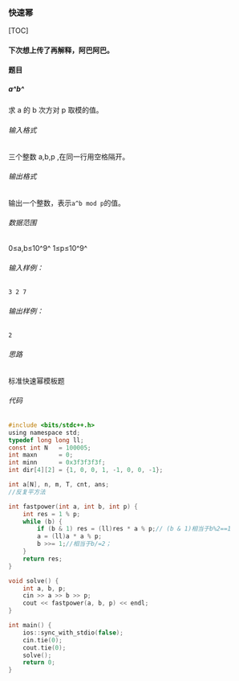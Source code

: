 ### 快速幂

[TOC]

#### 下次想上传了再解释，阿巴阿巴。

#### 题目

##### a^b^

求 a 的 b 次方对 p 取模的值。

###### 输入格式

三个整数 a,b,p ,在同一行用空格隔开。

###### 输出格式

输出一个整数，表示`a^b mod p`的值。

###### 数据范围

0≤a,b≤10^9^
1≤p≤10^9^

###### 输入样例：

```
3 2 7
```

###### 输出样例：

```
2
```

###### 思路

标准快速幂模板题

###### 代码

~~~c
#include <bits/stdc++.h>
using namespace std;
typedef long long ll;
const int N   = 100005;
int maxn      = 0;
int minn      = 0x3f3f3f3f;
int dir[4][2] = {1, 0, 0, 1, -1, 0, 0, -1};

int a[N], n, m, T, cnt, ans;
//反复平方法

int fastpower(int a, int b, int p) {
    int res = 1 % p;
    while (b) {
        if (b & 1) res = (ll)res * a % p;// (b & 1)相当于b%2==1
        a = (ll)a * a % p;
        b >>= 1;//相当于b/=2；
    }
    return res;
}

void solve() {
    int a, b, p;
    cin >> a >> b >> p;
    cout << fastpower(a, b, p) << endl;
}

int main() {
    ios::sync_with_stdio(false);
    cin.tie(0);
    cout.tie(0);
    solve();
    return 0;
}
~~~

